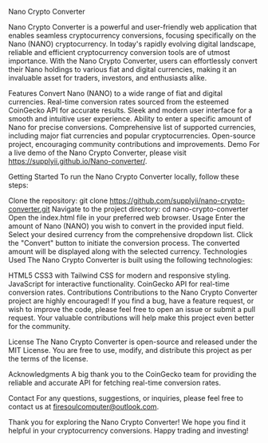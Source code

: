 Nano Crypto Converter

Nano Crypto Converter is a powerful and user-friendly web application that enables seamless cryptocurrency conversions, focusing specifically on the Nano (NANO) cryptocurrency. In today's rapidly evolving digital landscape, reliable and efficient cryptocurrency conversion tools are of utmost importance. With the Nano Crypto Converter, users can effortlessly convert their Nano holdings to various fiat and digital currencies, making it an invaluable asset for traders, investors, and enthusiasts alike.

Features
Convert Nano (NANO) to a wide range of fiat and digital currencies.
Real-time conversion rates sourced from the esteemed CoinGecko API for accurate results.
Sleek and modern user interface for a smooth and intuitive user experience.
Ability to enter a specific amount of Nano for precise conversions.
Comprehensive list of supported currencies, including major fiat currencies and popular cryptocurrencies.
Open-source project, encouraging community contributions and improvements.
Demo
For a live demo of the Nano Crypto Converter, please visit https://supplyii.github.io/Nano-converter/.

Getting Started
To run the Nano Crypto Converter locally, follow these steps:

Clone the repository: git clone https://github.com/supplyii/nano-crypto-converter.git
Navigate to the project directory: cd nano-crypto-converter
Open the index.html file in your preferred web browser.
Usage
Enter the amount of Nano (NANO) you wish to convert in the provided input field.
Select your desired currency from the comprehensive dropdown list.
Click the "Convert" button to initiate the conversion process.
The converted amount will be displayed along with the selected currency.
Technologies Used
The Nano Crypto Converter is built using the following technologies:

HTML5
CSS3 with Tailwind CSS for modern and responsive styling.
JavaScript for interactive functionality.
CoinGecko API for real-time conversion rates.
Contributions
Contributions to the Nano Crypto Converter project are highly encouraged! If you find a bug, have a feature request, or wish to improve the code, please feel free to open an issue or submit a pull request. Your valuable contributions will help make this project even better for the community.

License
The Nano Crypto Converter is open-source and released under the MIT License. You are free to use, modify, and distribute this project as per the terms of the license.

Acknowledgments
A big thank you to the CoinGecko team for providing the reliable and accurate API for fetching real-time conversion rates.

Contact
For any questions, suggestions, or inquiries, please feel free to contact us at firesoulcomputer@outlook.com.

Thank you for exploring the Nano Crypto Converter! We hope you find it helpful in your cryptocurrency conversions. Happy trading and investing!





